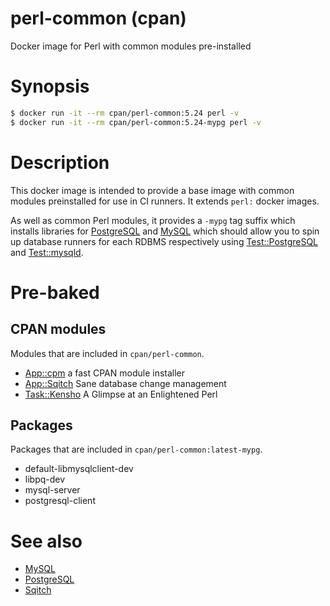 # perl-common (cpan)

Docker image for Perl with common modules pre-installed

# Synopsis

```bash
$ docker run -it --rm cpan/perl-common:5.24 perl -v
$ docker run -it --rm cpan/perl-common:5.24-mypg perl -v
```

# Description

This docker image is intended to provide a base image with common modules
preinstalled for use in CI runners. It extends `perl:` docker images.

As well as common Perl modules, it provides a `-mypg` tag suffix which installs
libraries for [PostgreSQL] and [MySQL] which should allow you to spin up
database runners for each RDBMS respectively using [Test::PostgreSQL] and
[Test::mysqld].

# Pre-baked

## CPAN modules

Modules that are included in `cpan/perl-common`.

* [App::cpm](https://p3rl.org/App::cpm) a fast CPAN module installer
* [App::Sqitch](https://p3rl.org/App::Sqitch) Sane database change management
* [Task::Kensho](https://p3rl.org/Task::Kensho) A Glimpse at an Enlightened Perl

## Packages

Packages that are included in `cpan/perl-common:latest-mypg`.

* default-libmysqlclient-dev
* libpq-dev
* mysql-server
* postgresql-client

# See also

* [MySQL]
* [PostgreSQL]
* [Sqitch]

[MySQL]: https://www.mysql.com/
[PostgreSQL]: https://www.postgresql.org/
[Sqitch]: https://sqitch.org/
[Test::PostgreSQL]: https://p3rl.org/Test::PostgreSQL
[Test::mysqld]: https://p3rl.org/Test::mysqld
